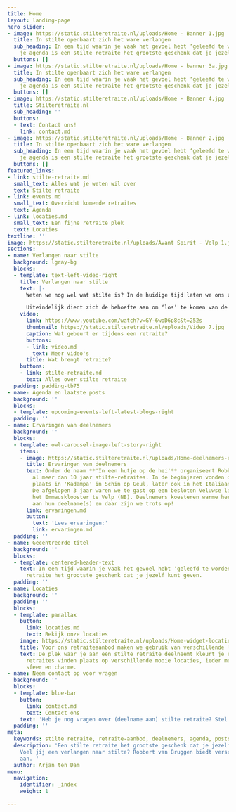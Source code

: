 ```yaml
---
title: Home
layout: landing-page
hero_slider:
- image: https://static.stilteretraite.nl/uploads/Home - Banner 1.jpg
  title: In stilte openbaart zich het ware verlangen
  sub_heading: In een tijd waarin je vaak het gevoel hebt ‘geleefd te worden’ door
    je agenda is een stilte retraite het grootste geschenk dat je jezelf kunt geven.
  buttons: []
- image: https://static.stilteretraite.nl/uploads/Home - banner 3a.jpg
  title: In stilte openbaart zich het ware verlangen
  sub_heading: In een tijd waarin je vaak het gevoel hebt ‘geleefd te worden’ door
    je agenda is een stilte retraite het grootste geschenk dat je jezelf kunt geven.
  buttons: []
- image: https://static.stilteretraite.nl/uploads/Home - Banner 4.jpg
  title: Stilteretraite.nl
  sub_heading: ''
  buttons:
  - text: Contact ons!
    link: contact.md
- image: https://static.stilteretraite.nl/uploads/Home - Banner 2.jpg
  title: In stilte openbaart zich het ware verlangen
  sub_heading: In een tijd waarin je vaak het gevoel hebt ‘geleefd te worden’ door
    je agenda is een stilte retraite het grootste geschenk dat je jezelf kunt geven.
  buttons: []
featured_links:
- link: stilte-retraite.md
  small_text: Alles wat je weten wil over
  text: Stilte retraite
- link: events.md
  small_text: Overzicht komende retraites
  text: Agenda
- link: locaties.md
  small_text: Een fijne retraite plek
  text: Locaties
textline: ''
image: https://static.stilteretraite.nl/uploads/Avant Spirit - Velp 1.jpg
sections:
- name: Verlangen naar stilte
  background: lgray-bg
  blocks:
  - template: text-left-video-right
    title: Verlangen naar stilte
    text: |-
      Weten we nog wel wat stilte is? In de huidige tijd laten we ons zo meesleuren door het collectieve ritme, dat we het gevoel hebben ‘geleefd te worden’. Diep van binnen vragen we ons af of wat we doen nog wel klopt met waar we naar verlangen. Maar onze innerlijke fluisterstem wordt stelselmatig overstemd door de aanjager in ons en langzaam ontwikkelt zich een chronische vermoeidheid.

      Uiteindelijk dient zich de behoefte aan om ‘los’ te komen van de dagelijkse sleur: een verlangen naar stilte, ruimte en bezinning. Misschien ben je daarom ook wel op deze website aanbeland?
    video:
      link: https://www.youtube.com/watch?v=GY-6woD6p8c&t=252s
      thumbnail: https://static.stilteretraite.nl/uploads/Video 7.jpg
      caption: Wat gebeurt er tijdens een retraite?
      buttons:
      - link: video.md
        text: Meer video's
      title: Wat brengt retraite?
    buttons:
    - link: stilte-retraite.md
      text: Alles over stilte retraite
  padding: padding-tb75
- name: Agenda en laatste posts
  background: ''
  blocks:
  - template: upcoming-events-left-latest-blogs-right
  padding: ''
- name: Ervaringen van deelnemers
  background: ''
  blocks:
  - template: owl-carousel-image-left-story-right
    items:
    - image: https://static.stilteretraite.nl/uploads/Home-deelnemers-ervaringen.jpg
      title: Ervaringen van deelnemers
      text: Onder de naam **'In een hutje op de hei'** organiseert Robbert van Bruggen
        al meer dan 10 jaar stilte-retraites. In de beginjaren vonden de retraites
        plaats in 'Kadampa' in Schin op Geul, later ook in het Italiaanse Ca du Chittu.
        De afgelopen 3 jaar waren we te gast op een besloten Veluwse landgoed en in
        het Emmausklooster te Velp (NB). Deelnemers koesteren warme herinneringen
        aan hun deelname(s) en daar zijn we trots op!
      link: ervaringen.md
      button:
        text: 'Lees ervaringen:'
        link: ervaringen.md
  padding: ''
- name: Gecentreerde titel
  background: ''
  blocks:
  - template: centered-header-text
    text: In een tijd waarin je vaak het gevoel hebt ‘geleefd te worden’ is een stilte
      retraite het grootste geschenk dat je jezelf kunt geven.
  padding: ''
- name: Locaties
  background: ''
  padding: ''
  blocks:
  - template: parallax
    button:
      link: locaties.md
      text: Bekijk onze locaties
    image: https://static.stilteretraite.nl/uploads/Home-widget-locaties.jpg
    title: Voor ons retraiteaanbod maken we gebruik van verschillende locaties
    text: De plek waar je aan een stilte retraite deelneemt kleurt je ervaring. Onze
      retraites vinden plaats op verschillende mooie locaties, ieder met een eigen
      sfeer en charme.
- name: Neem contact op voor vragen
  background: ''
  blocks:
  - template: blue-bar
    button:
      link: contact.md
      text: Contact ons
    text: 'Heb je nog vragen over (deelname aan) stilte retraite? Stel ze gerust!   '
  padding: ''
meta:
  keywords: stilte retraite, retraite-aanbod, deelnemers, agenda, posts
  description: 'Een stilte retraite het grootste geschenk dat je jezelf kunt geven.
    Voel jij een verlangen naar stilte? Robbert van Bruggen biedt verschillende retraite-vormen
    aan. '
  author: Arjan ten Dam
menu:
  navigation:
    identifier: _index
    weight: 1

---
```

